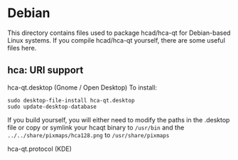 
Debian
====================
This directory contains files used to package hcad/hca-qt
for Debian-based Linux systems. If you compile hcad/hca-qt yourself, there are some useful files here.

## hca: URI support ##


hca-qt.desktop  (Gnome / Open Desktop)
To install:

	sudo desktop-file-install hca-qt.desktop
	sudo update-desktop-database

If you build yourself, you will either need to modify the paths in
the .desktop file or copy or symlink your hcaqt binary to `/usr/bin`
and the `../../share/pixmaps/hca128.png` to `/usr/share/pixmaps`

hca-qt.protocol (KDE)

